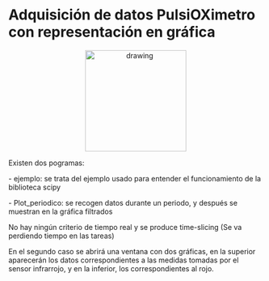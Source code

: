 # Adquisición de datos PulsiOXimetro con representación en gráfica

<p align="center">
<img src="https://user-images.githubusercontent.com/46607004/154055355-a45a597b-4c16-4460-a285-ad0554636bdf.png" alt="drawing" width="200"/>
</p>

Existen dos pogramas:</p>
        - ejemplo:  se trata del ejemplo usado para entender el funcionamiento de la biblioteca scipy</p>
        - Plot_periodico: se recogen datos durante un periodo, y después se muestran en la gráfica filtrados</p>
No hay ningún criterio de tiempo real y se produce time-slicing (Se va perdiendo tiempo en las tareas)</p>
</p>
En el segundo caso se abrirá una ventana con dos gráficas, en la superior aparecerán los datos correspondientes
a las medidas tomadas por el sensor infrarrojo, y en la inferior, los correspondientes al rojo.